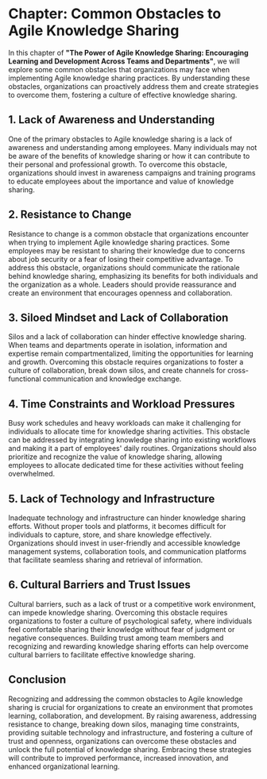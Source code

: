 Chapter: Common Obstacles to Agile Knowledge Sharing
====================================================

In this chapter of **"The Power of Agile Knowledge Sharing: Encouraging Learning and Development Across Teams and Departments"**, we will explore some common obstacles that organizations may face when implementing Agile knowledge sharing practices. By understanding these obstacles, organizations can proactively address them and create strategies to overcome them, fostering a culture of effective knowledge sharing.

**1. Lack of Awareness and Understanding**
------------------------------------------

One of the primary obstacles to Agile knowledge sharing is a lack of awareness and understanding among employees. Many individuals may not be aware of the benefits of knowledge sharing or how it can contribute to their personal and professional growth. To overcome this obstacle, organizations should invest in awareness campaigns and training programs to educate employees about the importance and value of knowledge sharing.

**2. Resistance to Change**
---------------------------

Resistance to change is a common obstacle that organizations encounter when trying to implement Agile knowledge sharing practices. Some employees may be resistant to sharing their knowledge due to concerns about job security or a fear of losing their competitive advantage. To address this obstacle, organizations should communicate the rationale behind knowledge sharing, emphasizing its benefits for both individuals and the organization as a whole. Leaders should provide reassurance and create an environment that encourages openness and collaboration.

**3. Siloed Mindset and Lack of Collaboration**
-----------------------------------------------

Silos and a lack of collaboration can hinder effective knowledge sharing. When teams and departments operate in isolation, information and expertise remain compartmentalized, limiting the opportunities for learning and growth. Overcoming this obstacle requires organizations to foster a culture of collaboration, break down silos, and create channels for cross-functional communication and knowledge exchange.

**4. Time Constraints and Workload Pressures**
----------------------------------------------

Busy work schedules and heavy workloads can make it challenging for individuals to allocate time for knowledge sharing activities. This obstacle can be addressed by integrating knowledge sharing into existing workflows and making it a part of employees' daily routines. Organizations should also prioritize and recognize the value of knowledge sharing, allowing employees to allocate dedicated time for these activities without feeling overwhelmed.

**5. Lack of Technology and Infrastructure**
--------------------------------------------

Inadequate technology and infrastructure can hinder knowledge sharing efforts. Without proper tools and platforms, it becomes difficult for individuals to capture, store, and share knowledge effectively. Organizations should invest in user-friendly and accessible knowledge management systems, collaboration tools, and communication platforms that facilitate seamless sharing and retrieval of information.

**6. Cultural Barriers and Trust Issues**
-----------------------------------------

Cultural barriers, such as a lack of trust or a competitive work environment, can impede knowledge sharing. Overcoming this obstacle requires organizations to foster a culture of psychological safety, where individuals feel comfortable sharing their knowledge without fear of judgment or negative consequences. Building trust among team members and recognizing and rewarding knowledge sharing efforts can help overcome cultural barriers to facilitate effective knowledge sharing.

**Conclusion**
--------------

Recognizing and addressing the common obstacles to Agile knowledge sharing is crucial for organizations to create an environment that promotes learning, collaboration, and development. By raising awareness, addressing resistance to change, breaking down silos, managing time constraints, providing suitable technology and infrastructure, and fostering a culture of trust and openness, organizations can overcome these obstacles and unlock the full potential of knowledge sharing. Embracing these strategies will contribute to improved performance, increased innovation, and enhanced organizational learning.
